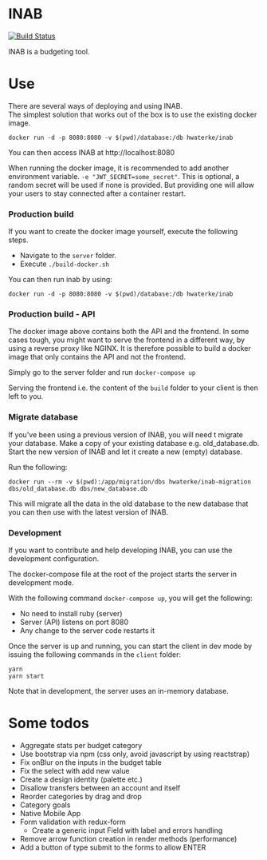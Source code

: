 # INAB

[![Build Status](https://img.shields.io/travis/hwaterke/inab/master.svg?style=flat-square)](https://travis-ci.org/hwaterke/inab)

INAB is a budgeting tool.

# Use

There are several ways of deploying and using INAB.  
The simplest solution that works out of the box is to use the existing docker image.

```
docker run -d -p 8080:8080 -v $(pwd)/database:/db hwaterke/inab
```

You can then access INAB at http://localhost:8080

When running the docker image, it is recommended to add another environment variable.
`-e "JWT_SECRET=some_secret"`.
This is optional, a random secret will be used if none is provided.
But providing one will allow your users to stay connected after a container restart.

### Production build

If you want to create the docker image yourself, execute the following steps.

* Navigate to the `server` folder.
* Execute `./build-docker.sh`

You can then run inab by using:

```
docker run -d -p 8080:8080 -v $(pwd)/database:/db hwaterke/inab
```

### Production build - API

The docker image above contains both the API and the frontend.
In some cases tough, you might want to serve the frontend in a different way, by using a reverse proxy like NGINX. It is therefore possible to build a docker image that only contains the API and not the frontend.

Simply go to the server folder and run `docker-compose up`

Serving the frontend i.e. the content of the `build` folder to your client is then left to you.

### Migrate database

If you've been using a previous version of INAB, you will need t migrate your database.
Make a copy of your existing database e.g. old_database.db.
Start the new version of INAB and let it create a new (empty) database.

Run the following:

```
docker run --rm -v $(pwd):/app/migration/dbs hwaterke/inab-migration dbs/old_database.db dbs/new_database.db
```

This will migrate all the data in the old database to the new database that you can then use with the latest version of INAB.

### Development

If you want to contribute and help developing INAB, you can use the development configuration.

The docker-compose file at the root of the project starts the server in development mode.

With the following command `docker-compose up`, you will get the following:

* No need to install ruby (server)
* Server (API) listens on port 8080
* Any change to the server code restarts it

Once the server is up and running, you can start the client in dev mode by issuing the following commands in the `client` folder:

```
yarn
yarn start
```

Note that in development, the server uses an in-memory database.

# Some todos

* Aggregate stats per budget category
* Use bootstrap via npm (css only, avoid javascript by using reactstrap)
* Fix onBlur on the inputs in the budget table
* Fix the select with add new value
* Create a design identity (palette etc.)
* Disallow transfers between an account and itself
* Reorder categories by drag and drop
* Category goals
* Native Mobile App
* Form validation with redux-form
  * Create a generic input Field with label and errors handling
* Remove arrow function creation in render methods (performance)
* Add a button of type submit to the forms to allow ENTER

